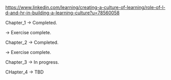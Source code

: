 https://www.linkedin.com/learning/creating-a-culture-of-learning/role-of-l-d-and-hr-in-building-a-learning-culture?u=78560058

Chapter_1 -> Completed.

  -> Exercise complete.

Chapter_2 -> Completed.

  -> Exercise complete.

Chapter_3 -> In progress.

CHapter_4 -> TBD
